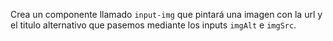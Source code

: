 Crea un componente llamado ``input-img`` que pintará una imagen con la url y el titulo alternativo que pasemos mediante los inputs ``imgAlt`` e ``imgSrc``.